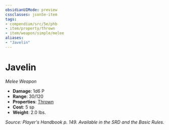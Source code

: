 ```yaml
---
obsidianUIMode: preview
cssclasses: json5e-item
tags:
- compendium/src/5e/phb
- item/property/thrown
- item/weapon/simple/melee
aliases: 
- "Javelin"
---
```

# Javelin
*Melee Weapon*  

- **Damage**: 1d6 P
- **Range**: 30/120
- **Properties**: [Thrown](/compendium/rules/item-properties.md#Thrown)
- **Cost**: 5 sp
- **Weight**: 2.0 lbs.

*Source: Player's Handbook p. 149. Available in the SRD and the Basic Rules.*